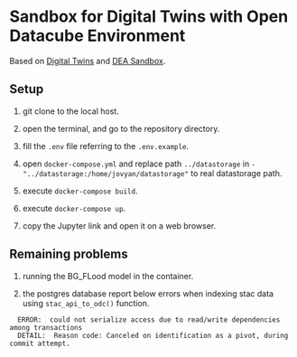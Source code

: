# Sandbox for Digital Twins with Open Datacube Environment

Based on [Digital Twins](https://github.com/GeospatialResearch/Digital-Twins) and [DEA Sandbox](https://github.com/GeoscienceAustralia/dea-sandbox).

## Setup

1. git clone to the local host.

1. open the terminal, and go to the repository directory.

1. fill the `.env` file referring to the `.env.example`.

1. open `docker-compose.yml` and replace path `../datastorage` in `- "../datastorage:/home/jovyan/datastorage"` to real datastorage path.

1. execute `docker-compose build`.

1. execute `docker-compose up`.

1. copy the Jupyter link and open it on a web browser.

## Remaining problems

1. running the BG_FLood model in the container.

1. the postgres database report below errors when indexing stac data using `stac_api_to_odc()` function.
```
  ERROR:  could not serialize access due to read/write dependencies among transactions
  DETAIL:  Reason code: Canceled on identification as a pivot, during commit attempt.
```
